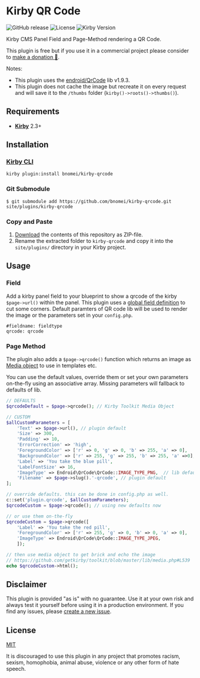 # Kirby QR Code

![GitHub release](https://img.shields.io/github/release/bnomei/kirby-qrcode.svg?maxAge=1800) ![License](https://img.shields.io/github/license/mashape/apistatus.svg) ![Kirby Version](https://img.shields.io/badge/Kirby-2.3%2B-red.svg)

Kirby CMS Panel Field and Page-Method rendering a QR Code.

This plugin is free but if you use it in a commercial project please consider to [make a donation 🍻](https://www.paypal.me/bnomei/5).

Notes:
- This plugin uses the [endroid/QrCode](https://github.com/endroid/QrCode) lib v1.9.3.
- This plugin does not cache the image but recreate it on every request and will save it to the `/thumbs` folder (`kirby()->roots()->thumbs()`).

## Requirements

- [**Kirby**](https://getkirby.com/) 2.3+

## Installation

### [Kirby CLI](https://github.com/getkirby/cli)

```
kirby plugin:install bnomei/kirby-qrcode
```

### Git Submodule

```
$ git submodule add https://github.com/bnomei/kirby-qrcode.git site/plugins/kirby-qrcode
```

### Copy and Paste

1. [Download](https://github.com/bnomei/kirby-qrcode/archive/master.zip) the contents of this repository as ZIP-file.
2. Rename the extracted folder to `kirby-qrcode` and copy it into the `site/plugins/` directory in your Kirby project.

## Usage

### Field

Add a kirby panel field to your blueprint to show a qrcode of the kirby `$page->url()` within the panel. This plugin uses a [global field definition](https://getkirby.com/docs/panel/blueprints/global-field-definitions) to cut some corners.
Default paramters of QR code lib will be used to render the image or the parameters set in your `config.php`.

```
#fieldname: fieldtype
qrcode: qrcode
```

### Page Method

The plugin also adds a `$page->qrcode()` function which returns an image as [Media object](https://github.com/getkirby/toolkit/blob/master/lib/media.php) to use in templates etc.

You can use the default values, override them or set your own parameters on-the-fly using an associative array. Missing parameters will fallback to defaults of lib.

```php
// DEFAULTS
$qrcodeDefault = $page->qrcode(); // Kirby Toolkit Media Object

// CUSTOM
$allCustomParameters = [
	'Text' => $page->url(), // plugin default
    'Size' => 300,
    'Padding' => 10,
    'ErrorCorrection' => 'high',
    'ForegroundColor' => ['r' => 0, 'g' => 0, 'b' => 255, 'a' => 0],
    'BackgroundColor' => ['r' => 255, 'g' => 255, 'b' => 255, 'a' =>0],
	'Label' => 'You take the blue pill',
    'LabelFontSize' => 16,
    'ImageType' => Endroid\QrCode\QrCode::IMAGE_TYPE_PNG,  // lib default
    'Filename' => $page->slug().'-qrcode', // plugin default
];

// override defaults. this can be done in config.php as well.
c::set('plugin.qrcode', $allCustomParameters);
$qrcodeCustom = $page->qrcode(); // using new defaults now

// or use them on-the-fly
$qrcodeCustom = $page->qrcode([
    'Label' => 'You take the red pill',
    'ForegroundColor' => ['r' => 255, 'g' => 0, 'b' => 0, 'a' => 0],
    'ImageType' => Endroid\QrCode\QrCode::IMAGE_TYPE_JPEG,
	]);

// then use media object to get brick and echo the image
// https://github.com/getkirby/toolkit/blob/master/lib/media.php#L539
echo $qrcodeCustom->html();
```

## Disclaimer

This plugin is provided "as is" with no guarantee. Use it at your own risk and always test it yourself before using it in a production environment. If you find any issues, please [create a new issue](https://github.com/bnomei/kirby-qrcode/issues/new).

## License

[MIT](https://opensource.org/licenses/MIT)

It is discouraged to use this plugin in any project that promotes racism, sexism, homophobia, animal abuse, violence or any other form of hate speech.
